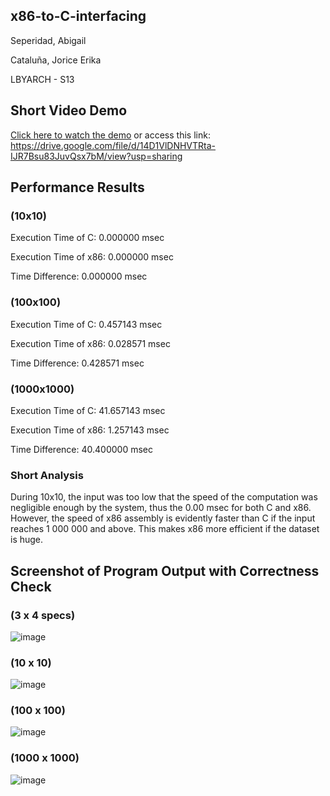 ## x86-to-C-interfacing
Seperidad, Abigail

Cataluña, Jorice Erika

LBYARCH - S13

## Short Video Demo
[Click here to watch the demo](https://drive.google.com/file/d/14D1VlDNHVTRta-IJR7Bsu83JuvQsx7bM/view?usp=sharing) or access this link: https://drive.google.com/file/d/14D1VlDNHVTRta-IJR7Bsu83JuvQsx7bM/view?usp=sharing

## Performance Results
### (10x10)
Execution Time of C: 0.000000 msec

Execution Time of x86: 0.000000 msec

Time Difference: 0.000000 msec

### (100x100)
Execution Time of C: 0.457143 msec

Execution Time of x86: 0.028571 msec

Time Difference: 0.428571 msec

### (1000x1000)
Execution Time of C: 41.657143 msec

Execution Time of x86: 1.257143 msec

Time Difference: 40.400000 msec

### Short Analysis
During 10x10, the input was too low that the speed of the computation was negligible enough by the system, thus the 0.00 msec for both C and x86. However, the speed of x86 assembly is evidently faster than C if the input reaches 1 000 000 and above. This makes x86 more efficient if the dataset is huge.

## Screenshot of Program Output with Correctness Check
### (3 x 4 specs)
![image](https://github.com/user-attachments/assets/2acbbf00-b3ba-4b25-8718-296ab5e0fa2d)

### (10 x 10)
![image](https://github.com/user-attachments/assets/6abb2828-f599-4f13-bc0d-aee58055209f)

### (100 x 100)
![image](https://github.com/user-attachments/assets/5dc0bde0-13fd-445c-a2e8-e5ca8d834b73)

### (1000 x 1000)
![image](https://github.com/user-attachments/assets/10c02710-4c05-46fc-90f4-3748ccf25e0a)
